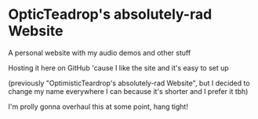 # OpticTeadrop's absolutely-rad Website
A personal website with my audio demos and other stuff

Hosting it here on GitHub 'cause I like the site and it's easy to set up

(previously "OptimisticTeardrop's absolutely-rad Website", but I decided to change my name everywhere I can because it's shorter and I prefer it tbh)

I'm prolly gonna overhaul this at some point, hang tight!
